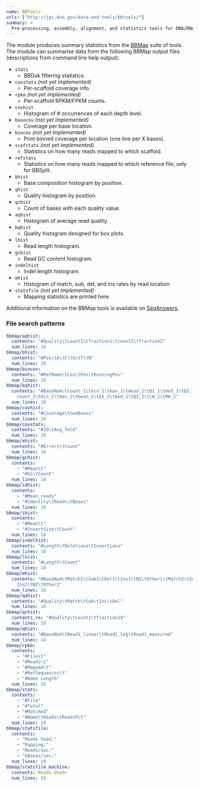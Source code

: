 ```yaml
---
name: BBTools
urls: ["http://jgi.doe.gov/data-and-tools/bbtools/"]
summary: >
  Pre-processing, assembly, alignment, and statistics tools for DNA/RNA sequencing reads
---
```


<!--
~~~~~ DO NOT EDIT ~~~~~
This file is autogenerated from the MultiQC module python docstring.
Do not edit the markdown, it will be overwritten.

File path for the source of this content: multiqc/modules/bbmap/bbmap.py
~~~~~~~~~~~~~~~~~~~~~~~
-->

The module produces summary statistics from the
[BBMap](http://jgi.doe.gov/data-and-tools/bbtools/bb-tools-user-guide/) suite of tools.
The module can summarise data from the following BBMap output files
(descriptions from command line help output):

- `stats`
  - BBDuk filtering statistics.
- `covstats` _(not yet implemented)_
  - Per-scaffold coverage info.
- `rpkm` _(not yet implemented)_
  - Per-scaffold RPKM/FPKM counts.
- `covhist`
  - Histogram of # occurrences of each depth level.
- `basecov` _(not yet implemented)_
  - Coverage per base location.
- `bincov` _(not yet implemented)_
  - Print binned coverage per location (one line per X bases).
- `scafstats` _(not yet implemented)_
  - Statistics on how many reads mapped to which scaffold.
- `refstats`
  - Statistics on how many reads mapped to which reference file; only for BBSplit.
- `bhist`
  - Base composition histogram by position.
- `qhist`
  - Quality histogram by position.
- `qchist`
  - Count of bases with each quality value.
- `aqhist`
  - Histogram of average read quality.
- `bqhist`
  - Quality histogram designed for box plots.
- `lhist`
  - Read length histogram.
- `gchist`
  - Read GC content histogram.
- `indelhist`
  - Indel length histogram.
- `mhist`
  - Histogram of match, sub, del, and ins rates by read location.
- `statsfile` _(not yet implemented)_
  - Mapping statistics are printed here.

Additional information on the BBMap tools is available on
[SeqAnswers](http://seqanswers.com/forums/showthread.php?t=41057).

### File search patterns

```yaml
bbmap/aqhist:
  contents: "#Quality\tcount1\tfraction1\tcount2\tfraction2"
  num_lines: 10
bbmap/bhist:
  contents: "#Pos\tA\tC\tG\tT\tN"
  num_lines: 10
bbmap/bincov:
  contents: "#RefName\tCov\tPos\tRunningPos"
  num_lines: 10
bbmap/bqhist:
  contents: "#BaseNum\tcount_1\tmin_1\tmax_1\tmean_1\tQ1_1\tmed_1\tQ3_1\tLW_1\tRW_1\t\
    count_2\tmin_2\tmax_2\tmean_2\tQ1_2\tmed_2\tQ3_2\tLW_2\tRW_2"
  num_lines: 10
bbmap/covhist:
  contents: "#Coverage\tnumBases"
  num_lines: 10
bbmap/covstats:
  contents: "#ID\tAvg_fold"
  num_lines: 10
bbmap/ehist:
  contents: "#Errors\tCount"
  num_lines: 10
bbmap/gchist:
  contents:
    - "#Mean\t"
    - "#GC\tCount"
  num_lines: 10
bbmap/idhist:
  contents:
    - "#Mean_reads"
    - "#Identity\tReads\tBases"
  num_lines: 10
bbmap/ihist:
  contents:
    - "#Mean\t"
    - "#InsertSize\tCount"
  num_lines: 10
bbmap/indelhist:
  contents: "#Length\tDeletions\tInsertions"
  num_lines: 10
bbmap/lhist:
  contents: "#Length\tCount"
  num_lines: 10
bbmap/mhist:
  contents: "#BaseNum\tMatch1\tSub1\tDel1\tIns1\tN1\tOther1\tMatch2\tSub2\tDel2\t\
    Ins2\tN2\tOther2"
  num_lines: 10
bbmap/qahist:
  contents: "#Quality\tMatch\tSub\tIns\tDel"
  num_lines: 10
bbmap/qchist:
  contents_re: "#Quality\tcount1\tfraction1$"
  num_lines: 10
bbmap/qhist:
  contents: "#BaseNum\tRead1_linear\tRead1_log\tRead1_measured"
  num_lines: 10
bbmap/rpkm:
  contents:
    - "#File\t"
    - "#Reads\t"
    - "#Mapped\t"
    - "#RefSequences\t"
    - "#Name Length"
  num_lines: 10
bbmap/stats:
  contents:
    - "#File"
    - "#Total"
    - "#Matched"
    - "#Name\tReads\tReadsPct"
  num_lines: 10
bbmap/statsfile:
  contents:
    - "Reads Used:"
    - "Mapping:"
    - "Reads/sec:"
    - "kBases/sec:"
  num_lines: 10
bbmap/statsfile_machine:
  contents: Reads Used=
  num_lines: 10
```
